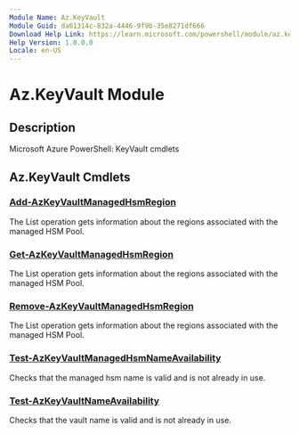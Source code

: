 ```yaml
---
Module Name: Az.KeyVault
Module Guid: da61314c-832a-4446-9f9b-35e8271df666
Download Help Link: https://learn.microsoft.com/powershell/module/az.keyvault
Help Version: 1.0.0.0
Locale: en-US
---
```


# Az.KeyVault Module
## Description
Microsoft Azure PowerShell: KeyVault cmdlets

## Az.KeyVault Cmdlets
### [Add-AzKeyVaultManagedHsmRegion](Add-AzKeyVaultManagedHsmRegion.md)
The List operation gets information about the regions associated with the managed HSM Pool.

### [Get-AzKeyVaultManagedHsmRegion](Get-AzKeyVaultManagedHsmRegion.md)
The List operation gets information about the regions associated with the managed HSM Pool.

### [Remove-AzKeyVaultManagedHsmRegion](Remove-AzKeyVaultManagedHsmRegion.md)
The List operation gets information about the regions associated with the managed HSM Pool.

### [Test-AzKeyVaultManagedHsmNameAvailability](Test-AzKeyVaultManagedHsmNameAvailability.md)
Checks that the managed hsm name is valid and is not already in use.

### [Test-AzKeyVaultNameAvailability](Test-AzKeyVaultNameAvailability.md)
Checks that the vault name is valid and is not already in use.

